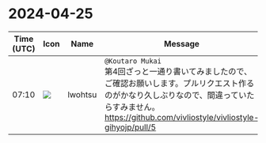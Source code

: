 # 2024-04-25

|Time (UTC)|Icon|Name|Message|
|---|---|---|---|
|07:10|![](https://secure.gravatar.com/avatar/6a1342affe7c337c61db338b633abef3.jpg?s=72&d=https%3A%2F%2Fa.slack-edge.com%2Fdf10d%2Fimg%2Favatars%2Fava_0024-72.png)|lwohtsu|`@Koutaro Mukai`<br>第4回ざっと一通り書いてみましたので、ご確認お願いします。プルリクエスト作るのがかなり久しぶりなので、間違っていたらすみません。<br><https://github.com/vivliostyle/vivliostyle-gihyojp/pull/5>|
